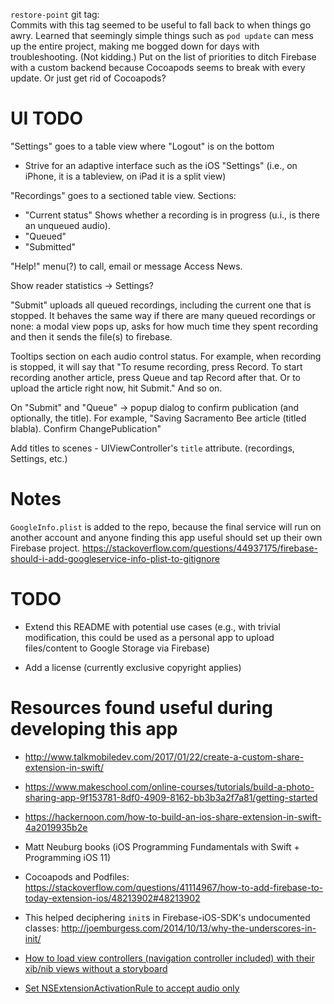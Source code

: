 `restore-point` git tag:  
Commits with this tag seemed to be useful to fall back to when things go awry. Learned that seemingly simple things such as `pod update` can mess up the entire project, making me bogged down for days with troubleshooting. (Not kidding.) Put on the list of priorities to ditch Firebase with a custom backend because Cocoapods seems to break with every update. Or just get rid of Cocoapods?

UI TODO
=======

"Settings" goes to a table view where "Logout" is on the bottom
  + Strive for an adaptive interface such as the iOS "Settings"
    (i.e., on iPhone, it is a tableview, on iPad it is a split view)

"Recordings" goes to a sectioned table view. Sections:
  + "Current status" 
     Shows whether a recording is in progress (u.i., is there an unqueued audio).
  + "Queued"
  + "Submitted"

"Help!" menu(?) to call, email or message Access News.

Show reader statistics -> Settings?

"Submit" uploads all queued recordings, including the current one that is stopped.
It behaves the same way if there are many queued recordings or none: a modal view
pops up, asks for how much time they spent recording and then it sends the file(s)
to firebase.

Tooltips section on each audio control status. For example, when recording is stopped,
it will say that "To resume recording, press Record. To start recording another article,
press Queue and tap Record after that. Or to upload the article right now, hit Submit."
And so on.

On "Submit" and "Queue" -> popup dialog to confirm publication (and optionally, the
title). For example, "Saving Sacramento Bee article (titled blabla). Confirm ChangePublication"

Add titles to scenes - UIViewController's `title` attribute. (recordings, Settings, etc.)

Notes
=====

`GoogleInfo.plist` is added to the repo, because the final
service will run on another account and anyone finding
this app useful should set up their own Firebase project.
https://stackoverflow.com/questions/44937175/firebase-should-i-add-googleservice-info-plist-to-gitignore

TODO
====

* Extend this README with potential use cases (e.g., with trivial
  modification, this could be used as a personal app to upload files/content
  to Google Storage via Firebase)

* Add a license (currently exclusive copyright applies)

Resources found useful during developing this app
=================================================

+ http://www.talkmobiledev.com/2017/01/22/create-a-custom-share-extension-in-swift/

+ https://www.makeschool.com/online-courses/tutorials/build-a-photo-sharing-app-9f153781-8df0-4909-8162-bb3b3a2f7a81/getting-started

+ https://hackernoon.com/how-to-build-an-ios-share-extension-in-swift-4a2019935b2e

+ Matt Neuburg books (iOS Programming Fundamentals with Swift + Programming iOS 11)

+ Cocoapods and Podfiles: https://stackoverflow.com/questions/41114967/how-to-add-firebase-to-today-extension-ios/48213902#48213902

+ This helped deciphering `init`s in Firebase-iOS-SDK's undocumented classes: http://joemburgess.com/2014/10/13/why-the-underscores-in-init/

+ [How to load view controllers (navigation controller included) with their xib/nib views without a storyboard](https://www.weheartswift.com/remove-storyboard-from-project/)

+ [Set NSExtensionActivationRule to accept audio only](https://stackoverflow.com/questions/29546283/ios-share-extension-how-to-support-wav-files/30536743#30536743)
